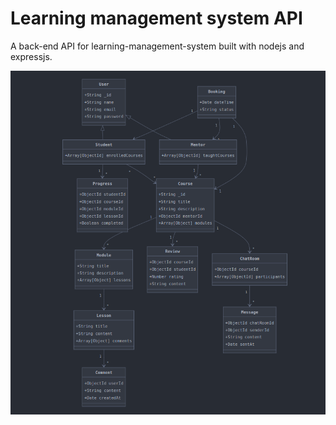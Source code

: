 # Learning management system API

A back-end API for learning-management-system built with nodejs and expressjs.

![model_V05.png](./private/model_V05.png)
